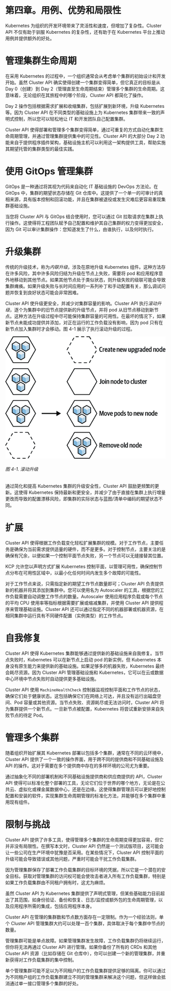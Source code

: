 # 第四章。用例、优势和局限性

Kubernetes 为组织的开发环境带来了灵活性和速度，但增加了复杂性。Cluster API 不仅有助于驯服 Kubernetes 的复杂性，还有助于在 Kubernetes 平台上推动用例并提供额外的好处。

# 管理集群生命周期

在采用 Kubernetes 的过程中，一个组织通常会从考虑单个集群的初始设计和开发开始。虽然 Cluster API 确实使得创建一个集群变得简单，但它真正的目标是从 Day 0（创建）到 Day 2（管理直至生命周期结束）管理多个集群的生命周期。这意味着，无论组织在其旅程中的哪个阶段，Cluster API 都简化了操作。

Day 2 操作包括根据需求扩展和收缩集群，包括扩展到新环境，升级 Kubernetes 等。因为 Cluster API 在不同类型的基础设施上为 Kubernetes 集群带来一致的声明式控制，所以您可以轻松地让 IT 和开发团队自己配置集群。

Cluster API 使得部署和管理多个集群变得简单，通过可重复的方式自动化集群生命周期管理，并通过管理集群提供集中的可见性。Cluster API 的大部分 Day 2 功能来自于提供程序插件架构，基础设施主机可以利用这一架构提供工具，帮助实施其期望托管的集群类型的最佳实践。

# 使用 GitOps 管理集群

GitOps 是一种通过将其视为代码来自动化 IT 基础设施的 DevOps 方法论。在 GitOps 中，集群的期望状态存储在 Git 仓库中。这提供了一个单一的可审计的真相来源，具有版本控制和回滚功能，并且在集群被退役或发生灾难后更容易重现集群基础设施。

当您将 Cluster API 与 GitOps 结合使用时，您可以通过 Git 拉取请求在集群上执行操作。这使得将工程团队赋予自己配置和维护其自己集群的权力变得更加安全，因为 Git 可以审计集群操作：您知道发生了什么，由谁执行，以及何时执行。

# 升级集群

传统的升级技术，称为*内联升级*，涉及在原地升级 Kubernetes 组件。这种方法存在许多风险，其中许多风险归结为升级在节点上失败，需要将 pod 和应用程序意外地移动到其他节点。如果其他节点处于类似状态，则升级失败的级联可能会导致集群瘫痪。如果升级失败与长时间应用的一系列补丁和手动配置有关，那么调试问题并恢复到良好状态可能会非常困难。

Cluster API 使升级更安全，并减少对集群容量的影响。Cluster API 执行*滚动升级*，逐个为集群中的旧节点提供新的升级节点，并将 pod 从旧节点移动到新节点。这种方法在升级过程中尽可能保持集群容量的可用性。在最坏的情况下，如果新节点未能成功提供并添加，对正在运行的工作负载没有影响，因为 pod 只有在新节点加入集群时才会移动。图 4-1 展示了执行滚动升级的过程。

![滚动升级](img/cdkm_0401.png)

###### 图 4-1\. 滚动升级

通过简化和提高 Kubernetes 集群的升级安全性，Cluster API 鼓励更频繁的更新。这使得 Kubernetes 保持最新和更安全，并减少了由于直接在集群上执行增量更改而导致的配置漂移风险，即集群的实际状态与蓝图/清单中编码的期望状态不同。

# 扩展

Cluster API 使得根据工作负载变化轻松扩展集群的规模。对于工作节点，主要任务是确保为当前需求提供适量的硬件，而不是更多。对于控制节点，主要关注的是确保有冗余，以便如果一个控制平面节点失败，另一个节点可以无缝接替其位置。

KCP 允许您以声明方式扩展 Kubernetes 控制平面，以管理可用性，确保控制节点分布在可用性区域中，以最小化任何时间内发生多个故障的可能性。

对于工作节点来说，只需指定新的期望工作节点数量即可；Cluster API 负责提供新的机器并将其添加到集群中。您可以使用名为 Autoscaler 的工具，根据您的工作负载需要自动调整工作节点的数量。Autoscaler 使用应用程序负载或每个节点的平均 CPU 使用率等指标根据需要扩展或缩减集群，并使用 Cluster API 提供程序来管理基础设施。Cluster API 还可以通过指定不同的机器部署或机器资源，在相同集群中运行具有不同硬件配置（实例类型）的工作节点。

# 自我修复

Cluster API 使得 Kubernetes 集群能够通过提供新的基础设施来自我修复。当节点失败时，Kubernetes 可以在新节点上启动 pod 的新实例，但 Kubernetes 本身没有原生能力来提供新的基础设施。如果足够多的机器失败，Kubernetes 最终会耗尽资源。因为 Cluster API 管理基础设施和 Kubernetes，它可以在云或数据中心环境中节点失败时自动提供更多基础设施。

Cluster API 使用 `MachineHealthCheck` 控制器监视控制平面和工作节点的状态，确保它们处于健康状态。这包括确保它们在网络上可达，并且没有运行出磁盘空间、Pod 容量或其他资源。当节点失败、资源耗尽或无法访问时，Cluster API 将为集群提供一个新节点。一旦新节点被配置，Kubernetes 将尝试重新安排来自失败节点的待定 Pod。

# 管理多个集群

随着组织开始扩展其 Kubernetes 部署以包括多个集群，通常在不同的云环境中，Cluster API 提供了一个一致的操作界面，用于跨不同的提供商和不同基础设施及 API 的操作。这对于需要在多个提供商中存在的多样环境的公司尤为重要。

通过抽象化不同的部署机制和不同基础设施提供商和供应商提供的 API，Cluster API 使得可以标准化整个部署的工具，无论它们位于世界的哪个地方，无论是在公共云、虚拟化或裸金属数据中心，还是在边缘。这使得集群管理员可以更好地控制配置和安装的软件，实现集群生命周期管理的标准化方法，并能够在多个集群中重用现有组件。

# 限制与挑战

Cluster API 提供了许多工具，使得管理多个集群的生命周期变得更加容易，但它并非没有局限性。在撰写本文时，Cluster API 仍然是一个测试版项目，这可能会让一些公司在生产环境中犹豫是否采用。在某些情况下，Cluster API 控制平面的升级可能会导致错误或其他问题，严重时可能会干扰工作负载集群。

因为管理集群保存了部署工作负载集群的目标环境的凭据，所以它是一个潜在的安全目标。获取对管理集群的访问权可能会使攻击者进入所有工作负载集群，特别是如果工作负载集群由不同租户拥有时，这尤为麻烦。

虽然 Cluster API 为 Kubernetes 集群提供了声明式管理，但某些基础能力目前超出了其范围，如身份验证、备份和恢复、日志/监控或额外包的生命周期管理，以及应用程序所需的集成，包括应用程序本身。

Cluster API 在管理的集群数和节点数方面存在一定限制。作为一个经验法则，单个 Cluster API 管理集群大约可以处理一百个集群，具体取决于每个集群中节点的数量。

管理集群可能是单点故障。如果管理集群发生故障，工作负载集群仍将继续运行，但你将无法再通过 Cluster API 进行管理。如果你备份了所有的 CRDs 和其他 Cluster API 资源（比如存储在 Git 仓库中），你可以创建一个新的管理集群，并重新获得对工作负载集群的集中控制。

单个管理集群可能不足以为不同租户的工作负载集群提供足够的隔离。你可以通过为不同租户组的工作负载集群建立不同的管理集群来解决这个问题，但这样做会抵消通过单一接口管理多个集群的好处。
